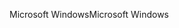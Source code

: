 <span data-ttu-id="42be3-101">Microsoft Windows</span><span class="sxs-lookup"><span data-stu-id="42be3-101">Microsoft Windows</span></span>
